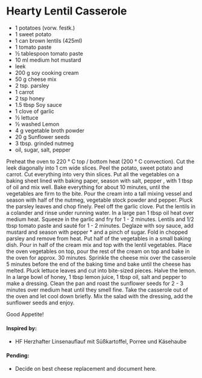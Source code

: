 # Hearty Lentil Casserole

* 1 potatoes (vorw. festk.)
* 1 sweet potato
* 1 can brown lentils (425ml)
* 1 tomato paste
* ½ tablespoon tomato paste
* 10 ml medium hot mustard
* leek
* 200 g soy cooking cream
* 50 g cheese mix
* 2 tsp. parsley
* 1 carrot
* 2 tsp honey
* 1.5 tbsp  Soy sauce
* 1 clove of garlic
* ½ lettuce
* ½ washed Lemon
* 4 g vegetable broth powder
* 20 g Sunflower seeds
* 3 tbsp. grinded nutmeg
* oil, sugar, salt, pepper

Preheat the oven to 220 ° C top / bottom heat (200 ° C convection). Cut the leek diagonally into 1 cm wide slices. Peel the potato, sweet potato and carrot. Cut everything into very thin slices. Put all the vegetables on a baking sheet lined with baking paper, season with salt, pepper , with 1 tbsp of oil and mix well. Bake everything for about 10 minutes, until the vegetables are firm to the bite. Pour the cream into a tall mixing vessel and season with half of the nutmeg, vegetable stock powder and pepper. Pluck the parsley leaves and chop finely. Peel off the garlic clove. Put the lentils in a colander and rinse under running water. In a large pan 1 tbsp oil heat over medium heat. Squeeze in the garlic and fry for 1 - 2 minutes. Lentils and 1/2 tbsp tomato paste and sauté for 1 - 2 minutes. Deglaze with soy sauce, add mustard and season with pepper * and a pinch of sugar. Fold in chopped parsley and remove from heat. Put half of the vegetables in a small baking dish. Pour in half of the cream mix and top with the lentil vegetables. Place the oven vegetables on top, pour the rest of the cream on top and bake in the oven for approx. 30 minutes. Sprinkle the cheese mix over the casserole 5 minutes before the end of the baking time and bake until the cheese has melted. Pluck lettuce leaves and cut into bite-sized pieces. Halve the lemon. In a large bowl of honey, 1 tbsp lemon juice, 1 tbsp oil, salt and pepper to make a dressing. Clean the pan and roast the sunflower seeds for 2 - 3 minutes over medium heat until they smell fine. Take the casserole out of the oven and let cool down briefly. Mix the salad with the dressing, add the sunflower seeds and enjoy.

Good Appetite!

#### Inspired by: 
* HF Herzhafter Linsenauflauf mit Süßkartoffel, Porree und Käsehaube

#### Pending: 
* Decide on best cheese replacement and document here.
